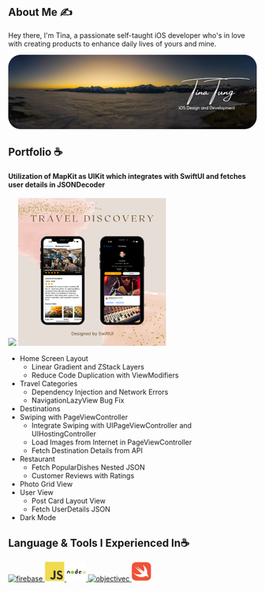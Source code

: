## About Me ✍️
Hey there, I'm Tina, a passionate self-taught iOS developer who's in love with creating products to enhance daily lives of yours and mine.

<p style="text-align:center"><img  src="https://github.com/MinateTina/SwiftUICoreDataSpendingTrackerMinate/blob/main/GithubBanner.png" alt="Logo" class="center"></p>



## Portfolio ☕
#### Utilization of MapKit as UIKit which integrates with SwiftUI and fetches user details in JSONDecoder

<p float="left">
  <img src="Travel1.png" width="300" />
  <img src="Travel2.png" width="300" />
</p> 

- Home Screen Layout
  - Linear Gradient and ZStack Layers
  - Reduce Code Duplication with ViewModifiers
- Travel Categories
  - Dependency Injection and Network Errors
  - NavigationLazyView Bug Fix
- Destinations
- Swiping with PageViewController
  - Integrate Swiping with UIPageViewController and UIHostingController
  - Load Images from Internet in PageViewController
  - Fetch Destination Details from API
- Restaurant
  - Fetch PopularDishes Nested JSON
  - Customer Reviews with Ratings
- Photo Grid View
- User View
  - Post Card Layout View
  - Fetch UserDetails JSON
- Dark Mode



## Language & Tools I Experienced In☕

<p align="left"> <a href="https://firebase.google.com/" target="_blank" rel="noreferrer"> <img src="https://www.vectorlogo.zone/logos/firebase/firebase-icon.svg" alt="firebase" width="40" height="40"/> </a> <a href="https://developer.mozilla.org/en-US/docs/Web/JavaScript" target="_blank" rel="noreferrer"> <img src="https://raw.githubusercontent.com/devicons/devicon/master/icons/javascript/javascript-original.svg" alt="javascript" width="40" height="40"/> </a> <a href="https://nodejs.org" target="_blank" rel="noreferrer"> <img src="https://raw.githubusercontent.com/devicons/devicon/master/icons/nodejs/nodejs-original-wordmark.svg" alt="nodejs" width="40" height="40"/> </a> <a href="https://developer.apple.com/library/archive/documentation/Cocoa/Conceptual/ProgrammingWithObjectiveC/Introduction/Introduction.html" target="_blank" rel="noreferrer"> <img src="https://www.vectorlogo.zone/logos/apple_objectivec/apple_objectivec-icon.svg" alt="objectivec" width="40" height="40"/> </a> <a href="https://developer.apple.com/swift/" target="_blank" rel="noreferrer"> <img src="https://raw.githubusercontent.com/devicons/devicon/master/icons/swift/swift-original.svg" alt="swift" width="40" height="40"/> </a> </p>
